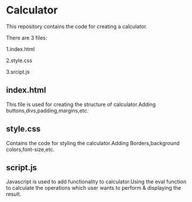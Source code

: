 # Calculator
<p>This repository contains the code for creating a calculator.<p>

<p>There are 3 files:<p>
<p>1.index.html</p>
<p>2.style.css</p>
<p>3.srcipt.js</p>

<h2>index.html</h2>
<p>This file is used for creating the structure of calculator.Adding buttons,divs,padding,margins,etc.<p>

<h2>style.css</h2>
<p>Contains the code for styling the calculator.Adding Borders,background colors,font-size,etc.</p>

<h2>script.js</h2>
<p>Javascript is used to add functionality to calculator.Using the eval function to calculate the operations which user wants to perform & displaying the result.</p>
